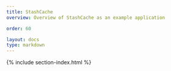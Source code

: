 ```yaml
---
title: StashCache
overview: Overview of StashCache as an example application

order: 60

layout: docs
type: markdown
---
```


{% include section-index.html %}
